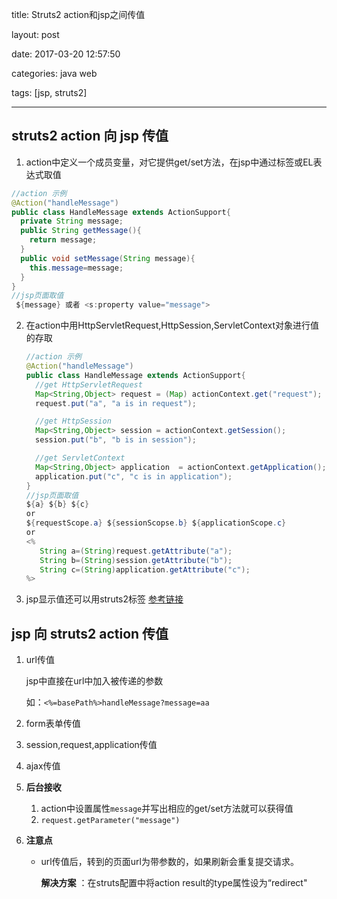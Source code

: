 title: Struts2 action和jsp之间传值

layout: post

date: 2017-03-20 12:57:50

categories: java web

tags: [jsp, struts2]

---

## struts2 action 向 jsp 传值

1. action中定义一个成员变量，对它提供get/set方法，在jsp中通过标签或EL表达式取值

  ```java
  //action 示例
  @Action("handleMessage")
  public class HandleMessage extends ActionSupport{
    private String message;
    public String getMessage(){
      return message;
    }
    public void setMessage(String message){
      this.message=message;
    }
  }
  //jsp页面取值
   ${message} 或者 <s:property value="message"> 
  ```
  <!-- more -->

2. 在action中用HttpServletRequest,HttpSession,ServletContext对象进行值的存取

   ```java
   //action 示例
   @Action("handleMessage")
   public class HandleMessage extends ActionSupport{
     //get HttpServletRequest 
     Map<String,Object> request = (Map) actionContext.get("request"); 
     request.put("a", "a is in request"); 

     //get HttpSession 
     Map<String,Object> session = actionContext.getSession(); 
     session.put("b", "b is in session"); 

     //get ServletContext 
     Map<String,Object> application  = actionContext.getApplication(); 
     application.put("c", "c is in application");
   }
   //jsp页面取值
   ${a} ${b} ${c}
   or
   ${requestScope.a} ${sessionScopse.b} ${applicationScope.c}
   or 
   <% 
      String a=(String)request.getAttribute("a");
      String b=(String)session.getAttribute("b");
      String c=(String)application.getAttribute("c");
   %>
   ```

3. jsp显示值还可以用struts2标签 [参考链接](http://zwdsmileface.iteye.com/blog/2193777)


## jsp 向 struts2 action 传值

1. url传值

   jsp中直接在url中加入被传递的参数

   如：`<%=basePath%>handleMessage?message=aa`

2. form表单传值

3. session,request,application传值

4. ajax传值

5. **后台接收** 

   1. action中设置属性`message`并写出相应的get/set方法就可以获得值
   2. `request.getParameter("message")`

6. **注意点**

   * url传值后，转到的页面url为带参数的，如果刷新会重复提交请求。

     **解决方案** ：在struts配置中将action result的type属性设为“redirect"
